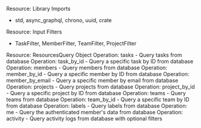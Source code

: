 Resource: Library Imports
  - std, async_graphql, chrono, uuid, crate

Resource: Input Filters
  - TaskFilter, MemberFilter, TeamFilter, ProjectFilter

Resource: ResourcesQuery Object
  Operation: tasks
    - Query tasks from database
  Operation: task_by_id
    - Query a specific task by ID from database
  Operation: members
    - Query members from database
  Operation: member_by_id
    - Query a specific member by ID from database
  Operation: member_by_email
    - Query a specific member by email from database
  Operation: projects
    - Query projects from database
  Operation: project_by_id
    - Query a specific project by ID from database
  Operation: teams
    - Query teams from database
  Operation: team_by_id
    - Query a specific team by ID from database
  Operation: labels
    - Query labels from database
  Operation: me
    - Query the authenticated member's data from database
  Operation: activity
    - Query activity logs from database with optional filters